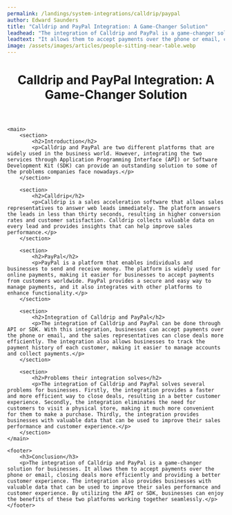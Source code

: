 ```yaml
---
permalink: /landings/system-integrations/calldrip/paypal
author: Edward Saunders
title: "Calldrip and PayPal Integration: A Game-Changer Solution"
leadhead: "The integration of Calldrip and PayPal is a game-changer solution for businesses"
leadtext: "It allows them to accept payments over the phone or email, closing deals more efficiently and providing a better customer experience. The integration also provides businesses with valuable data that can be used to improve their sales performance and customer experience. By utilizing the API or SDK, businesses can enjoy the benefits of these two platforms working together seamlessly."
image: /assets/images/articles/people-sitting-near-table.webp
---
```

<div class="arttext">	<header>
		<h1>Calldrip and PayPal Integration: A Game-Changer Solution</h1>
	</header>

	<main>
		<section>
			<h2>Introduction</h2>
			<p>Calldrip and PayPal are two different platforms that are widely used in the business world. However, integrating the two services through Application Programming Interface (API) or Software Development Kit (SDK) can provide an outstanding solution to some of the problems companies face nowadays.</p>
		</section>

		<section>
			<h2>Calldrip</h2>
			<p>Calldrip is a sales acceleration software that allows sales representatives to answer web leads immediately. The platform answers the leads in less than thirty seconds, resulting in higher conversion rates and customer satisfaction. Calldrip collects valuable data on every lead and provides insights that can help improve sales performance.</p>
		</section>

		<section>
			<h2>PayPal</h2>
			<p>PayPal is a platform that enables individuals and businesses to send and receive money. The platform is widely used for online payments, making it easier for businesses to accept payments from customers worldwide. PayPal provides a secure and easy way to manage payments, and it also integrates with other platforms to enhance functionality.</p>
		</section>

		<section>
			<h2>Integration of Calldrip and PayPal</h2>
			<p>The integration of Calldrip and PayPal can be done through API or SDK. With this integration, businesses can accept payments over the phone or email, and the sales representatives can close deals more efficiently. The integration also allows businesses to track the payment history of each customer, making it easier to manage accounts and collect payments.</p>
		</section>

		<section>
			<h2>Problems their integration solves</h2>
			<p>The integration of Calldrip and PayPal solves several problems for businesses. Firstly, the integration provides a faster and more efficient way to close deals, resulting in a better customer experience. Secondly, the integration eliminates the need for customers to visit a physical store, making it much more convenient for them to make a purchase. Thirdly, the integration provides businesses with valuable data that can be used to improve their sales performance and customer experience.</p>
		</section>
	</main>

	<footer>
		<h3>Conclusion</h3>
		<p>The integration of Calldrip and PayPal is a game-changer solution for businesses. It allows them to accept payments over the phone or email, closing deals more efficiently and providing a better customer experience. The integration also provides businesses with valuable data that can be used to improve their sales performance and customer experience. By utilizing the API or SDK, businesses can enjoy the benefits of these two platforms working together seamlessly.</p>
	</footer>
</div>